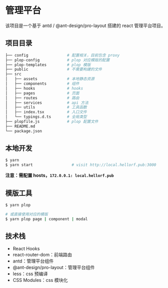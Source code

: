 # 管理平台

该项目是一个基于 antd / @ant-design/pro-layout 搭建的 react 管理平台项目。

## 项目目录

```sh
├── config                 # 配置相关，目前包含 proxy
├── plop-config            # plop 对应模版的配置
├── plop-templates         # plop 模版
├── public                 # 不需要构建的文件
├── src
│   ├── assets             # 本地静态资源
│   ├── components         # 组件
│   ├── hooks              # hooks
│   ├── pages              # 页面
│   ├── routes             # 路由
│   ├── services           # api 方法
│   ├── utils              # 工具函数
│   ├── index.tsx          # 入口文件
│   └── typings.d.ts       # 全局类型
├── plopfile.js            # plop 配置文件
├── README.md
└── package.json
```

## 本地开发

```bash
$ yarn
$ yarn start                 # visit http://local.hellorf.pub:3000
```

**注意：需配置 hosts，`172.0.0.1: local.hellorf.pub`**

## 模版工具

```bash
$ yarn plop

# 或直接使用对应的模版
$ yarn plop page | component | modal
```

## 技术栈

- React Hooks
- react-router-dom：前端路由
- antd：管理平台组件
- @ant-design/pro-layout：管理平台组件
- less：css 预编译
- CSS Modules：css 模块化
